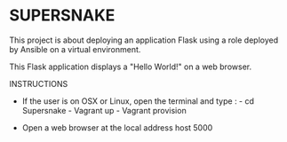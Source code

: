 <h1>SUPERSNAKE</h1>

This project is about deploying an application Flask using a role deployed by Ansible on a virtual environment.

This Flask application displays a "Hello World!" on a web browser.

<g>INSTRUCTIONS</g>

- If the user is on OSX or Linux, open the terminal and type :
      - cd Supersnake
      - Vagrant up
      - Vagrant provision

- Open a web browser at the local address host 5000
